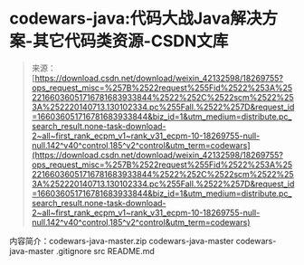 <!--yml
category: codewars
date: 2022-08-13 11:29:18
-->

# codewars-java:代码大战Java解决方案-其它代码类资源-CSDN文库

> 来源：[https://download.csdn.net/download/weixin_42132598/18269755?ops_request_misc=%257B%2522request%255Fid%2522%253A%2522166036051716781683933844%2522%252C%2522scm%2522%253A%252220140713.130102334.pc%255Fall.%2522%257D&request_id=166036051716781683933844&biz_id=1&utm_medium=distribute.pc_search_result.none-task-download-2~all~first_rank_ecpm_v1~rank_v31_ecpm-10-18269755-null-null.142^v40^control,185^v2^control&utm_term=codewars](https://download.csdn.net/download/weixin_42132598/18269755?ops_request_misc=%257B%2522request%255Fid%2522%253A%2522166036051716781683933844%2522%252C%2522scm%2522%253A%252220140713.130102334.pc%255Fall.%2522%257D&request_id=166036051716781683933844&biz_id=1&utm_medium=distribute.pc_search_result.none-task-download-2~all~first_rank_ecpm_v1~rank_v31_ecpm-10-18269755-null-null.142^v40^control,185^v2^control&utm_term=codewars)

内容简介：codewars-java-master.zip codewars-java-master codewars-java-master .gitignore src README.md